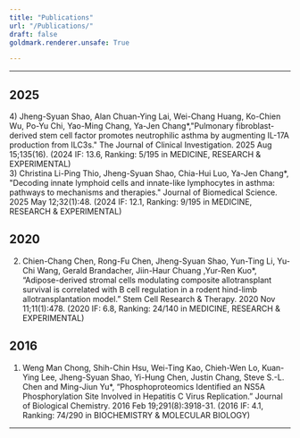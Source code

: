 ```yaml
---
title: "Publications"
url: "/Publications/"
draft: false
goldmark.renderer.unsafe: True

---
```


--- 
## 2025
<div class="shao001"> 
4)	Jheng-Syuan Shao, Alan Chuan-Ying Lai, Wei-Chang Huang, Ko-Chien Wu, Po-Yu Chi, Yao-Ming Chang, Ya-Jen Chang*,"Pulmonary fibroblast-derived stem cell factor promotes neutrophilic asthma by augmenting IL-17A production from ILC3s."
The Journal of Clinical Investigation. 2025 Aug 15;135(16). (2024 IF: 13.6, Ranking: 5/195 in MEDICINE, RESEARCH & EXPERIMENTAL) </div>
<div class="shao002">
3)	Christina Li-Ping Thio, Jheng-Syuan Shao, Chia-Hui Luo, Ya-Jen Chang*, "Decoding innate lymphoid cells and innate-like lymphocytes in asthma: pathways to mechanisms and therapies."
Journal of Biomedical Science. 2025 May 12;32(1):48. (2024 IF: 12.1, Ranking: 9/195 in MEDICINE, RESEARCH & EXPERIMENTAL) </div>


## 2020

2)	Chien-Chang Chen, Rong-Fu Chen, Jheng-Syuan Shao, Yun-Ting Li, Yu-Chi Wang, Gerald Brandacher, Jiin-Haur Chuang ,Yur-Ren Kuo*, “Adipose-derived stromal cells modulating composite allotransplant survival is correlated with B cell regulation in a rodent hind-limb allotransplantation model.”
Stem Cell Research & Therapy. 2020 Nov 11;11(1):478. (2020 IF: 6.8, Ranking: 24/140 in MEDICINE, RESEARCH & EXPERIMENTAL)


## 2016

1)	Weng Man Chong, Shih-Chin Hsu, Wei-Ting Kao, Chieh-Wen Lo, Kuan-Ying Lee, Jheng-Syuan Shao, Yi-Hung Chen, Justin Chang, Steve S.-L. Chen and Ming-Jiun Yu*, “Phosphoproteomics Identified an NS5A Phosphorylation Site Involved in Hepatitis C Virus Replication.”
Journal of Biological Chemistry. 2016 Feb 19;291(8):3918-31. (2016 IF: 4.1, Ranking: 74/290 in BIOCHEMISTRY & MOLECULAR BIOLOGY)
---